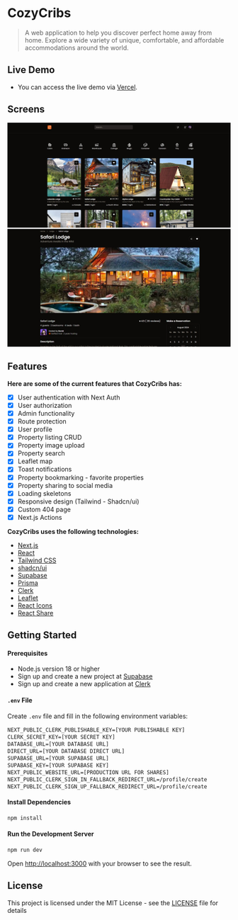 # CozyCribs

> A web application to help you discover perfect home away from home. Explore a wide variety of unique, comfortable, and affordable accommodations around the world.

## Live Demo

- You can access the live demo via [Vercel](https://cozycribs-burakbilgili.vercel.app).

## Screens

<img src="/public/screen1.jpg" />
<img src="/public/screen2.jpg" />

## Features

**Here are some of the current features that CozyCribs has:**

- [x] User authentication with Next Auth
- [x] User authorization
- [x] Admin functionality
- [x] Route protection
- [x] User profile
- [x] Property listing CRUD
- [x] Property image upload
- [x] Property search
- [x] Leaflet map
- [x] Toast notifications
- [x] Property bookmarking - favorite properties
- [x] Property sharing to social media
- [x] Loading skeletons
- [x] Responsive design (Tailwind - Shadcn/ui)
- [x] Custom 404 page
- [x] Next.js Actions

**CozyCribs uses the following technologies:**

- [Next.js](https://nextjs.org/)
- [React](https://reactjs.org/)
- [Tailwind CSS](https://tailwindcss.com/)
- [shadcn/ui](https://ui.shadcn.com/)
- [Supabase](https://supabase.com/)
- [Prisma](https://www.prisma.io/)
- [Clerk](https://clerk.com/)
- [Leaflet](https://leafletjs.com/)
- [React Icons](https://react-icons.github.io/react-icons/)
- [React Share](https://www.npmjs.com/package/react-share)

## Getting Started

#### Prerequisites

- Node.js version 18 or higher
- Sign up and create a new project at [Supabase](https://supabase.com/dashboard/sign-up)
- Sign up and create a new application at [Clerk](https://dashboard.clerk.com/sign-up)

#### `.env` File

Create `.env` file and fill in the following environment variables:

```
NEXT_PUBLIC_CLERK_PUBLISHABLE_KEY=[YOUR PUBLISHABLE KEY]
CLERK_SECRET_KEY=[YOUR SECRET KEY]
DATABASE_URL=[YOUR DATABASE URL]
DIRECT_URL=[YOUR DATABASE DIRECT URL]
SUPABASE_URL=[YOUR SUPABASE URL]
SUPABASE_KEY=[YOUR SUPABASE KEY]
NEXT_PUBLIC_WEBSITE_URL=[PRODUCTION URL FOR SHARES]
NEXT_PUBLIC_CLERK_SIGN_IN_FALLBACK_REDIRECT_URL=/profile/create
NEXT_PUBLIC_CLERK_SIGN_UP_FALLBACK_REDIRECT_URL=/profile/create
```

#### Install Dependencies

```bash
npm install
```

#### Run the Development Server

```bash
npm run dev
```

Open [http://localhost:3000](http://localhost:3000) with your browser to see the result.

## License

This project is licensed under the MIT License - see the [LICENSE](LICENSE.md) file for details
